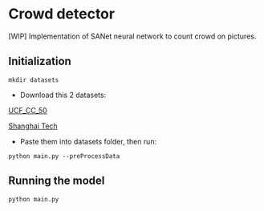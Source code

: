 # Crowd detector

[WIP] Implementation of SANet neural network to count crowd on pictures.

## Initialization

```
mkdir datasets
```

- Download this 2 datasets:

[UCF_CC_50](https://www.crcv.ucf.edu/data/UCF50.php)

[Shanghai Tech](https://github.com/desenzhou/ShanghaiTechDataset)

- Paste them into datasets folder, then run:

```
python main.py --preProcessData
```

## Running the model

```
python main.py
```